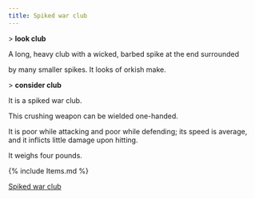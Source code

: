 ```yaml
---
title: Spiked war club
---
```


\> **look club**

A long, heavy club with a wicked, barbed spike at the end surrounded

by many smaller spikes. It looks of orkish make.

\> **consider club**

It is a spiked war club.

This crushing weapon can be wielded one-handed.

It is poor while attacking and poor while defending; its speed is
average, and it inflicts little damage upon hitting.

It weighs four pounds.

{% include Items.md %}

[Spiked war club](Category:_Concussion_weapons "wikilink")